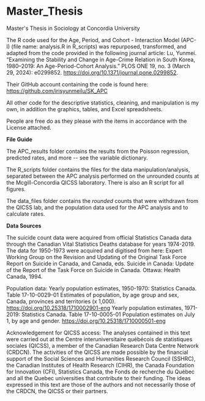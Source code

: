 # Master_Thesis
Master's Thesis in Sociology at Concordia University 

The R code used for the Age, Period, and Cohort - Interaction Model (APC-I) (file name: analysis.R in R_scripts) was repurposed, transformed, and adapted from the code provided in the following journal article: 
Lu, Yunmei. “Examining the Stability and Change in Age-Crime Relation in South Korea, 1980–2019: An Age-Period-Cohort Analysis.” PLOS ONE 19, no. 3 (March 29, 2024): e0299852. https://doi.org/10.1371/journal.pone.0299852.

Their GitHub account containing the code is found here: https://github.com/irisyunmeilu/SK_APC

All other code for the descriptive statistics, cleaning, and manipulation is my own, in addition the graphics, tables, and Excel spreadsheets.

People are free do as they please with the items in accordance with the License attached.

**File Guide**

The APC_results folder contains the results from the Poisson regression, predicted rates, and more -- see the variable dictionary.

The R_scripts folder contains the files for the data manipulation/analysis, separated between the APC analysis performed on the unrounded counts at the Mcgill-Concordia QICSS laboratory. There is also an R script for all figures.

The data_files folder contains the *rounded* counts that were withdrawn from the QICSS lab, and the population data used for the APC analysis and to calculate rates.

**Data Sources**

The suicide count data were acquired from official Statistics Canada data through the Canadian Vital Statistics Deaths database for years 1974-2019. The data for 1950-1973 were acquired and digitised from here: 
Expert Working Group on the Revision and Updating of the Original Task Force Report on Suicide in Canada, and Canada, eds. Suicide in Canada: Update of the Report of the Task Force on Suicide in Canada. Ottawa: Health Canada, 1994.

Population data:
Yearly population estimates, 1950-1970:
Statistics Canada. Table 17-10-0029-01  Estimates of population, by age group and sex, Canada, provinces and territories (x 1,000). https://doi.org/10.25318/1710002901-eng
Yearly population estimates, 1971-2019:
Statistics Canada. Table 17-10-0005-01  Population estimates on July 1, by age and gender. https://doi.org/10.25318/1710000501-eng

Acknowledgement for QICSS access:
The analyses contained in this text were carried out at the Centre interuniversitaire québécois de statistiques sociales (QICSS), a member of the Canadian Research Data Centre Network (CRDCN). The activities of the QICSS are made possible by the financial support of the Social Sciences and Humanities Research Council (SSHRC), the Canadian Institutes of Health Research (CIHR), the Canada Foundation for Innovation (CFI), Statistics Canada, the Fonds de recherche du Québec and all the Quebec universities that contribute to their funding. The ideas expressed in this text are those of the authors and not necessarily those of the CRDCN, the QICSS or their partners.

